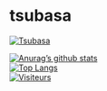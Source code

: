 # tsubasa

<a href="https:/github.com/1Tsubasa"><img src="https://cdn.discordapp.com/attachments/1099120241822408824/1130381559036399686/tsubasaaaa.png" alt="Tsubasa"/></a>



[![Anurag’s github stats](https://github-readme-stats.vercel.app/api?username=1Tsubasa)](https://github.com/1Tsubasa)
<br>
[![Top Langs](https://github-readme-stats.vercel.app/api/top-langs/?username=1Tsubasa&layout=compact)](https://github.com/1Tsubasa)
<br>
[![Visiteurs](https://visitor-badge.glitch.me/badge?page_id=1Tsubasa.1Tsubasa)]([https://github.com/1Tsubasa])

